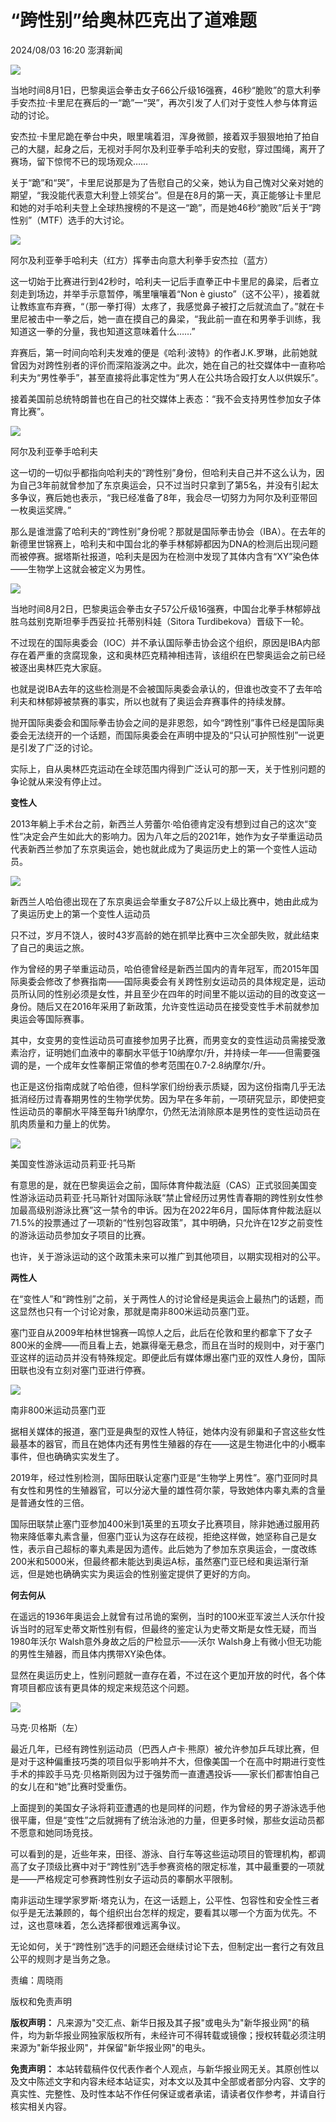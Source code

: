 # “跨性别”给奥林匹克出了道难题

2024/08/03 16:20 澎湃新闻

![](https://jcdn.xhby.net/dams-res/editing/image/202408/03/66ade7f1e4b06946ab732892.jpg?image_process=resize,w_800/format,jpg)

当地时间8月1日，巴黎奥运会拳击女子66公斤级16强赛，46秒“脆败”的意大利拳手安杰拉·卡里尼在赛后的一“跪”一“哭”，再次引发了人们对于变性人参与体育运动的讨论。

安杰拉·卡里尼跪在拳台中央，眼里噙着泪，浑身微颤，接着双手狠狠地拍了拍自己的大腿，起身之后，无视对手阿尔及利亚拳手哈利夫的安慰，穿过围绳，离开了赛场，留下惊愕不已的现场观众……

关于“跪”和“哭”，卡里尼说那是为了告慰自己的父亲，她认为自己愧对父亲对她的期望，“我没能代表意大利登上领奖台”。但是在8月的第一天，真正能够让卡里尼和她的对手哈利夫登上全球热搜榜的不是这一“跪”，而是她46秒“脆败”后关于“跨性别”（MTF）选手的大讨论。

![](https://jcdn.xhby.net/dams-res/editing/image/202408/03/66ade7efe4b06f2140ffb7b5.jpg?image_process=resize,w_800/format,jpg)

阿尔及利亚拳手哈利夫（红方）挥拳击向意大利拳手安杰拉（蓝方）

这一切始于比赛进行到42秒时，哈利夫一记后手直拳正中卡里尼的鼻梁，后者立刻走到场边，并举手示意暂停，嘴里嚷嚷着“Non è giusto”（这不公平），接着就让教练宣布弃赛，“（那一拳打得）太疼了，我感觉鼻子被打之后就流血了。”就在卡里尼被击中一拳之后，她一直在摸自己的鼻梁，“我此前一直在和男拳手训练，我知道这一拳的分量，我也知道这意味着什么……”

弃赛后，第一时间向哈利夫发难的便是《哈利·波特》的作者J.K.罗琳，此前她就曾因为对跨性别者的评价而深陷漩涡之中。此次，她在自己的社交媒体中一直称哈利夫为“男性拳手”，甚至直接将此事定性为“男人在公共场合殴打女人以供娱乐”。

接着美国前总统特朗普也在自己的社交媒体上表态：“我不会支持男性参加女子体育比赛”。

![](https://jcdn.xhby.net/dams-res/editing/image/202408/03/66ade809e4b06f2140ffb7bc.jpg?image_process=resize,w_800/format,jpg)

阿尔及利亚拳手哈利夫

这一切的一切似乎都指向哈利夫的“跨性别”身份，但哈利夫自己并不这么认为，因为自己3年前就曾参加了东京奥运会，只不过当时只拿到了第5名，并没有引起太多争议，赛后她也表示，“我已经准备了8年，我会尽一切努力为阿尔及利亚带回一枚奥运奖牌。”

那么是谁泄露了哈利夫的“跨性别”身份呢？那就是国际拳击协会（IBA）。在去年的新德里世锦赛上，哈利夫和中国台北的拳手林郁婷都因为DNA的检测后出现问题而被停赛。据塔斯社报道，哈利夫是因为在检测中发现了其体内含有“XY”染色体——生物学上这就会被定义为男性。

![](https://jcdn.xhby.net/dams-res/editing/image/202408/03/66ade809e4b06f2140ffb7b6.jpg?image_process=resize,w_800/format,jpg)

当地时间8月2日，巴黎奥运会拳击女子57公斤级16强赛，中国台北拳手林郁婷战胜乌兹别克斯坦拳手西妥拉·托蒂别科娃（Sitora Turdibekova）晋级下一轮。

不过现在的国际奥委会（IOC）并不承认国际拳击协会这个组织，原因是IBA内部存在着严重的贪腐现象，这和奥林匹克精神相违背，该组织在巴黎奥运会之前已经被逐出奥林匹克大家庭。

也就是说IBA去年的这些检测是不会被国际奥委会承认的，但谁也改变不了去年哈利夫和林郁婷被禁赛的事实，所以也就有了奥运会弃赛事件的持续发酵。

抛开国际奥委会和国际拳击协会之间的是非恩怨，如今“跨性别”事件已经是国际奥委会无法绕开的一个话题，而国际奥委会在声明中提及的“只认可护照性别”一说更是引发了广泛的讨论。

实际上，自从奥林匹克运动在全球范围内得到广泛认可的那一天，关于性别问题的争论就从来没有停止过。

**变性人**

2013年躺上手术台之前，新西兰人劳蕾尔·哈伯德肯定没有想到过自己的这次“变性”决定会产生如此大的影响力。因为八年之后的2021年，她作为女子举重运动员代表新西兰参加了东京奥运会，她也就此成为了奥运历史上的第一个变性人运动员。

![](https://jcdn.xhby.net/dams-res/editing/image/202408/03/66ade809e4b0cbfb19c60e51.jpg?image_process=resize,w_800/format,jpg)

新西兰人哈伯德出现在了东京奥运会举重女子87公斤以上级比赛中，她由此成为了奥运历史上的第一个变性人运动员

只不过，岁月不饶人，彼时43岁高龄的她在抓举比赛中三次全部失败，就此结束了自己的奥运之旅。

作为曾经的男子举重运动员，哈伯德曾经是新西兰国内的青年冠军，而2015年国际奥委会修改了参赛指南——国际奥委会有关跨性别女运动员的具体规定是，运动员所认同的性别必须是女性，并且至少在四年的时间里不能以运动的目的改变这一身份。随后又在2016年采用了新政策，允许变性运动员在接受变性手术前就参加奥运会等国际赛事。

其中，女变男的变性运动员可直接参加男子比赛，而男变女的变性运动员需接受激素治疗，证明她们血液中的睾酮水平低于10纳摩尔/升，并持续一年——但需要强调的是，一个成年女性睾酮正常值的参考范围在0.7-2.8纳摩尔/升。

也正是这份指南成就了哈伯德，但科学家们纷纷表示质疑，因为这份指南几乎无法抵消经历过青春期男性的生物学优势。因为早在多年前，一项研究显示，即使把变性运动员的睾酮水平降至每升1纳摩尔，仍然无法消除原本是男性的变性运动员在肌肉质量和力量上的优势。

![](https://jcdn.xhby.net/dams-res/editing/image/202408/03/66ade809e4b06f2140ffb7bd.jpg?image_process=resize,w_800/format,jpg)

美国变性游泳运动员莉亚·托马斯

有意思的是，就在巴黎奥运会之前，国际体育仲裁法庭（CAS）正式驳回美国变性游泳运动员莉亚·托马斯针对国际泳联“禁止曾经历过男性青春期的跨性别女性参加最高级别游泳比赛”这一禁令的申诉。因为在2022年6月，国际体育仲裁法庭以71.5%的投票通过了一项新的“性别包容政策”，其中明确，只允许在12岁之前变性的游泳运动员参加女子项目的比赛。

也许，关于游泳运动的这个政策未来可以推广到其他项目，以期实现相对的公平。

**两性人**

在“变性人”和“跨性别”之前，关于两性人的讨论曾经是奥运会上最热门的话题，而这显然也只有一个讨论对象，那就是南非800米运动员塞门亚。

塞门亚自从2009年柏林世锦赛一鸣惊人之后，此后在伦敦和里约都拿下了女子800米的金牌——而且看上去，她赢得毫无悬念，而且在当时的规则中，对于塞门亚这样的运动员并没有特殊规定。即便此后有媒体爆出塞门亚的双性人身份，国际田联也没有立刻对塞门亚进行停赛。

![](https://jcdn.xhby.net/dams-res/editing/image/202408/03/66ade809e4b06946ab732897.jpg?image_process=resize,w_800/format,jpg)

南非800米运动员塞门亚

据相关媒体的报道，塞门亚是典型的双性人特征，她体内没有卵巢和子宫这些女性最基本的器官，而且在她体内还有男性生殖器的存在——这是生物进化中的小概率事件，但也确确实实发生了。

2019年，经过性别检测，国际田联认定塞门亚是“生物学上男性”。塞门亚同时具有女性和男性的生殖器官，可以分泌大量的雄性荷尔蒙，导致她体内睾丸素的含量是普通女性的三倍。

国际田联禁止塞门亚参加400米到1英里的五项女子比赛项目，除非她通过服用药物来降低睾丸素含量，但塞门亚认为这存在歧视，拒绝这样做，她坚称自己是女性，表示自己超标的睾丸素是因为遗传。此后她为了参加东京奥运会，一度改练200米和5000米，但最终都未能达到奥运A标，虽然塞门亚已经和奥运渐行渐远，但是她也确确实实为奥运会的性别鉴定提供了更好的方向。

**何去何从**

在遥远的1936年奥运会上就曾有过吊诡的案例，当时的100米亚军波兰人沃尔什投诉当时的冠军史蒂文斯性别有假，但最终的鉴定认为史蒂文斯是女性无疑，而当1980年沃尔 Walsh意外身故之后的尸检显示——沃尔 Walsh身上有微小但无功能的男性生殖器，而且体内携带XY染色体。

显然在奥运历史上，性别问题就一直存在着，不过在这个更加开放的时代，各个体育项目都应该有更具体的规定来规范这个问题。

![](https://jcdn.xhby.net/dams-res/editing/image/202408/03/66ade80ae4b0cbfb19c60e53.jpg?image_process=resize,w_800/format,jpg)

马克·贝格斯（左）

最近几年，已经有跨性别运动员（巴西人卢卡·熊原）被允许参加乒乓球比赛，但是对于这种偏重技巧类的项目似乎影响并不大，但像美国一个在高中时期进行变性手术的摔跤手马克·贝格斯则因为过于强势而一直遭遇投诉——家长们都害怕自己的女儿在和“她”比赛时受重伤。

上面提到的美国女子泳将莉亚遭遇的也是同样的问题，作为曾经的男子游泳选手他很平庸，但是“变性”之后就拥有了统治泳池的力量，但更多时候，那些女运动员都不愿意和她同场竞技。

可以看到的是，近些年来，田径、游泳、自行车等这些运动项目的管理机构，都调高了女子顶级比赛中对于“跨性别”选手参赛资格的限定标准，其中最重要的一项就是——严格规定可参赛跨性别女子运动员的睾酮水平限制。

南非运动生理学家罗斯·塔克认为，在这一话题上，公平性、包容性和安全性三者似乎是无法兼顾的，每个组织出台怎样的规定，要看其以哪一个方面为优先。不过，这也意味着，怎么选择都很难远离争议。

无论如何，关于“跨性别”选手的问题还会继续讨论下去，但制定出一套行之有效且公平的规则才是当务之急。

责编：周晓雨

版权和免责声明

**版权声明：** 凡来源为"交汇点、新华日报及其子报"或电头为"新华报业网"的稿件，均为新华报业网独家版权所有，未经许可不得转载或镜像；授权转载必须注明来源为"新华报业网"，并保留"新华报业网"的电头。

**免责声明：** 本站转载稿件仅代表作者个人观点，与新华报业网无关。其原创性以及文中陈述文字和内容未经本站证实，对本文以及其中全部或者部分内容、文字的真实性、完整性、及时性本站不作任何保证或者承诺，请读者仅作参考，并请自行核实相关内容。